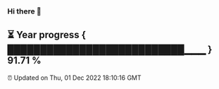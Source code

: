 ### Hi there 👋
⏳ Year progress { ███████████████████████████▁▁▁ } 91.71 %
---
⏰ Updated on Thu, 01 Dec 2022 18:10:16 GMT

